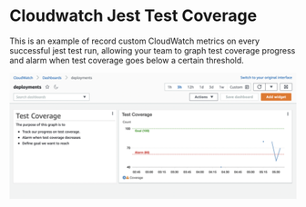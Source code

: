 # Cloudwatch Jest Test Coverage

This is an example of record custom CloudWatch metrics on every successful jest
test run, allowing your team to graph test coverage progress and alarm when test coverage
goes below a certain threshold.

![img](./dashboard.png)
